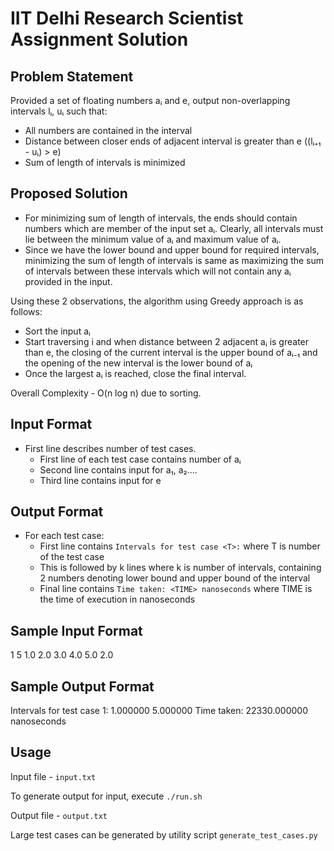 # IIT Delhi Research Scientist Assignment Solution

## Problem Statement

Provided a set of floating numbers aᵢ and e, output non-overlapping intervals lᵢ, uᵢ such that:

- All numbers are contained in the interval
- Distance between closer ends of adjacent interval is greater than e ((lᵢ₊₁ - uᵢ)  > e)
- Sum of length of intervals is minimized

## Proposed Solution

- For minimizing sum of length of intervals, the ends should contain numbers which are member of the input set aᵢ. Clearly, all intervals must lie between the minimum value of aᵢ and maximum value of aᵢ.
- Since we have the lower bound and upper bound for required intervals, minimizing the sum of length of intervals is same as maximizing the sum of intervals between these intervals which will not contain any aᵢ provided in the input.

Using these 2 observations, the algorithm using Greedy approach is as follows:

- Sort the input aᵢ
- Start traversing i and when distance between 2 adjacent aᵢ is greater than e, the closing of the current interval is the upper bound of aᵢ₋₁ and the opening of the new interval is the lower bound of aᵢ
- Once the largest aᵢ is reached, close the final interval.

Overall Complexity - O(n log n) due to sorting.

## Input Format

- First line describes number of test cases.
  - First line of each test case contains number of aᵢ
  - Second line contains input for a₁, a₂....
  - Third line contains input for e

## Output Format

- For each test case:
  - First line contains `Intervals for test case <T>:` where T is number of the test case
  - This is followed by k lines where k is number of intervals, containing 2 numbers denoting lower bound and upper bound of the interval
  - Final line contains `Time taken: <TIME> nanoseconds` where TIME is the time of execution in nanoseconds

## Sample Input Format

1
5
1.0 2.0 3.0 4.0 5.0
2.0

## Sample Output Format

Intervals for test case 1:
1.000000 5.000000
Time taken: 22330.000000 nanoseconds

## Usage

Input file - `input.txt`

To generate output for input, execute `./run.sh`

Output file - `output.txt`

Large test cases can be generated by utility script `generate_test_cases.py`
